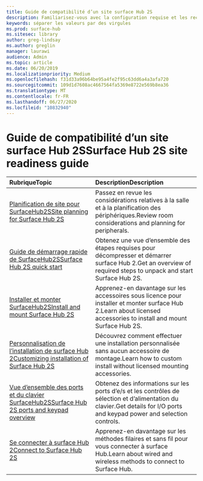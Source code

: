 ```yaml
---
title: Guide de compatibilité d’un site surface Hub 2S
description: Familiarisez-vous avec la configuration requise et les recommandations en matière de compatibilité de surface Hub.
keywords: séparer les valeurs par des virgules
ms.prod: surface-hub
ms.sitesec: library
author: greg-lindsay
ms.author: greglin
manager: laurawi
audience: Admin
ms.topic: article
ms.date: 06/20/2019
ms.localizationpriority: Medium
ms.openlocfilehash: f31d33a96b64be95a4fe2f95c63dd6a4a3afa720
ms.sourcegitcommit: 109d1d7608ac4667564fa5369e8722e569b8ea36
ms.translationtype: MT
ms.contentlocale: fr-FR
ms.lasthandoff: 06/27/2020
ms.locfileid: "10832940"
---
```

# <span data-ttu-id="78b1e-104">Guide de compatibilité d’un site surface Hub 2S</span><span class="sxs-lookup"><span data-stu-id="78b1e-104">Surface Hub 2S site readiness guide</span></span>

|**<span data-ttu-id="78b1e-105">Rubrique</span><span class="sxs-lookup"><span data-stu-id="78b1e-105">Topic</span></span>**|**<span data-ttu-id="78b1e-106">Description</span><span class="sxs-lookup"><span data-stu-id="78b1e-106">Description</span></span>**|
|:-------|:-------|
| [<span data-ttu-id="78b1e-107">Planification de site pour SurfaceHub2S</span><span class="sxs-lookup"><span data-stu-id="78b1e-107">Site planning for Surface Hub 2S</span></span>](surface-hub-2s-site-planning.md) | <span data-ttu-id="78b1e-108">Passez en revue les considérations relatives à la salle et à la planification des périphériques.</span><span class="sxs-lookup"><span data-stu-id="78b1e-108">Review room considerations and planning for peripherals.</span></span> |
| [<span data-ttu-id="78b1e-109">Guide de démarrage rapide de SurfaceHub2S</span><span class="sxs-lookup"><span data-stu-id="78b1e-109">Surface Hub 2S quick start</span></span>](surface-hub-2s-quick-start.md) | <span data-ttu-id="78b1e-110">Obtenez une vue d’ensemble des étapes requises pour décompresser et démarrer surface Hub 2.</span><span class="sxs-lookup"><span data-stu-id="78b1e-110">Get an overview of required steps to unpack and start Surface Hub 2S.</span></span> |
| [<span data-ttu-id="78b1e-111">Installer et monter SurfaceHub2S</span><span class="sxs-lookup"><span data-stu-id="78b1e-111">Install and mount Surface Hub 2S</span></span>](surface-hub-2s-install-mount.md) | <span data-ttu-id="78b1e-112">Apprenez-en davantage sur les accessoires sous licence pour installer et monter surface Hub 2.</span><span class="sxs-lookup"><span data-stu-id="78b1e-112">Learn about licensed accessories to install and mount Surface Hub 2S.</span></span> |
| [<span data-ttu-id="78b1e-113">Personnalisation de l’installation de surface Hub 2</span><span class="sxs-lookup"><span data-stu-id="78b1e-113">Customizing installation of Surface Hub 2S</span></span>](surface-hub-2s-custom-install.md) | <span data-ttu-id="78b1e-114">Découvrez comment effectuer une installation personnalisée sans aucun accessoire de montage.</span><span class="sxs-lookup"><span data-stu-id="78b1e-114">Learn how to custom install without licensed mounting accessories.</span></span>|
| [<span data-ttu-id="78b1e-115">Vue d’ensemble des ports et du clavier SurfaceHub2S</span><span class="sxs-lookup"><span data-stu-id="78b1e-115">Surface Hub 2S ports and keypad overview</span></span>](surface-hub-2s-port-keypad-overview.md) | <span data-ttu-id="78b1e-116">Obtenez des informations sur les ports d’e/s et les contrôles de sélection et d’alimentation du clavier.</span><span class="sxs-lookup"><span data-stu-id="78b1e-116">Get details for I/O ports and keypad power and selection controls.</span></span> |
| [<span data-ttu-id="78b1e-117">Se connecter à surface Hub 2</span><span class="sxs-lookup"><span data-stu-id="78b1e-117">Connect to Surface Hub 2S</span></span>](surface-hub-2s-connect.md) | <span data-ttu-id="78b1e-118">Apprenez-en davantage sur les méthodes filaires et sans fil pour vous connecter à surface Hub.</span><span class="sxs-lookup"><span data-stu-id="78b1e-118">Learn about wired and wireless methods to connect to Surface Hub.</span></span>|
